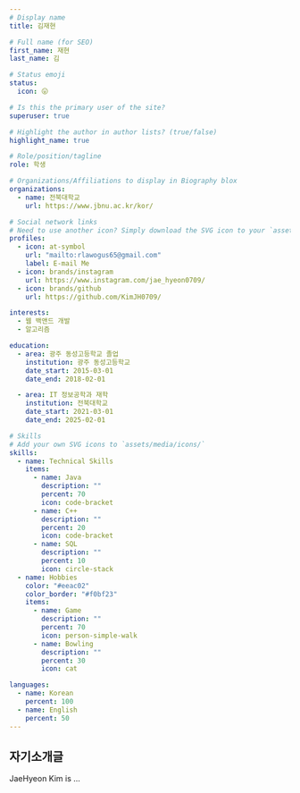 ```yaml
---
# Display name
title: 김재현

# Full name (for SEO)
first_name: 재현
last_name: 김

# Status emoji
status:
  icon: 😛

# Is this the primary user of the site?
superuser: true

# Highlight the author in author lists? (true/false)
highlight_name: true

# Role/position/tagline
role: 학생

# Organizations/Affiliations to display in Biography blox
organizations:
  - name: 전북대학교
    url: https://www.jbnu.ac.kr/kor/

# Social network links
# Need to use another icon? Simply download the SVG icon to your `assets/media/icons/` folder.
profiles:
  - icon: at-symbol
    url: "mailto:rlawogus65@gmail.com"
    label: E-mail Me
  - icon: brands/instagram
    url: https://www.instagram.com/jae_hyeon0709/
  - icon: brands/github
    url: https://github.com/KimJH0709/

interests:
  - 웹 백앤드 개발
  - 알고리즘

education:
  - area: 광주 동성고등학교 졸업
    institution: 광주 동성고등학교
    date_start: 2015-03-01
    date_end: 2018-02-01

  - area: IT 정보공학과 재학
    institution: 전북대학교
    date_start: 2021-03-01
    date_end: 2025-02-01

# Skills
# Add your own SVG icons to `assets/media/icons/`
skills:
  - name: Technical Skills
    items:
      - name: Java
        description: ""
        percent: 70
        icon: code-bracket
      - name: C++
        description: ""
        percent: 20
        icon: code-bracket
      - name: SQL
        description: ""
        percent: 10
        icon: circle-stack
  - name: Hobbies
    color: "#eeac02"
    color_border: "#f0bf23"
    items:
      - name: Game
        description: ""
        percent: 70
        icon: person-simple-walk
      - name: Bowling
        description: ""
        percent: 30
        icon: cat

languages:
  - name: Korean
    percent: 100
  - name: English
    percent: 50
---
```


## 자기소개글

JaeHyeon Kim is ...
